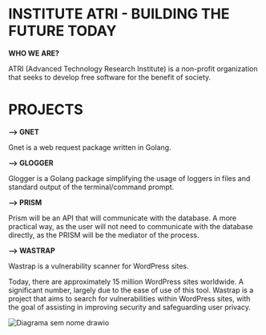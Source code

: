# INSTITUTE ATRI - BUILDING THE FUTURE TODAY
**WHO WE ARE?**

ATRI (Advanced Technology Research Institute) is a non-profit organization that seeks to develop free software for the benefit of society.

# PROJECTS

**--> GNET**

Gnet is a web request package written in Golang.

**--> GLOGGER**

Glogger is a Golang package simplifying the usage of loggers in files and standard output of the terminal/command prompt.

**--> PRISM**

Prism will be an API that will communicate with the database. A more practical way, as the user will not need to communicate with the database directly, as the PRISM will be the mediator of the process.

**--> WASTRAP**

Wastrap is a vulnerability scanner for WordPress sites.

Today, there are approximately 15 million WordPress sites worldwide. A significant number, largely due to the ease of use of this tool. Wastrap is a project that aims to search for vulnerabilities within WordPress sites, with the goal of assisting in improving security and safeguarding user privacy.

![Diagrama sem nome drawio](https://github.com/institute-atri/.github/assets/134612039/14636f36-0356-4fe3-8b92-d888ceecb07f)
